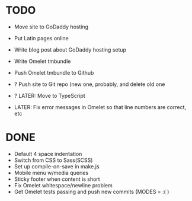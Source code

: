 # TODO
- Move site to GoDaddy hosting
- Put Latin pages online
- Write blog post about GoDaddy hosting setup
- Write Omelet tmbundle
- Push Omelet tmbundle to Github

- ? Push site to Git repo (new one, probably, and delete old one

- ? LATER: Move to TypeScript
- LATER: Fix error messages in Omelet so that line numbers are correct, etc


# DONE
- Default 4 space indentation
- Switch from CSS to Sass(SCSS)
- Set up compile-on-save in make.js
- Mobile menu w/media queries
- Sticky footer when content is short
- Fix Omelet whitespace/newline problem
- Get Omelet tests passing and push new commits (MODES = :( )
